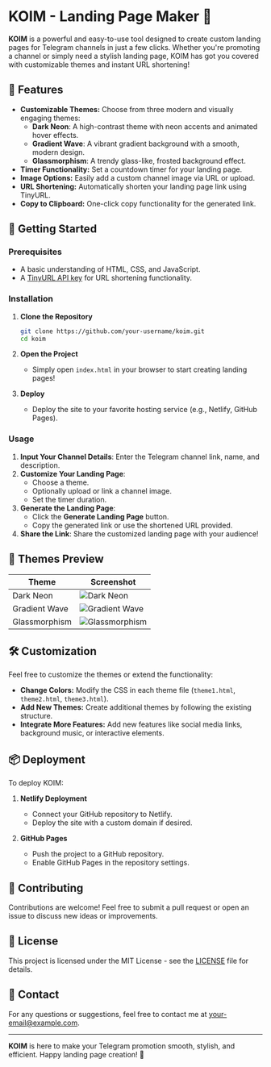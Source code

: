 # KOIM - Landing Page Maker 🚀

**KOIM** is a powerful and easy-to-use tool designed to create custom landing pages for Telegram channels in just a few clicks. Whether you're promoting a channel or simply need a stylish landing page, KOIM has got you covered with customizable themes and instant URL shortening!

## 🎨 Features

- **Customizable Themes:** Choose from three modern and visually engaging themes:
  - **Dark Neon**: A high-contrast theme with neon accents and animated hover effects.
  - **Gradient Wave**: A vibrant gradient background with a smooth, modern design.
  - **Glassmorphism**: A trendy glass-like, frosted background effect.
- **Timer Functionality:** Set a countdown timer for your landing page.
- **Image Options:** Easily add a custom channel image via URL or upload.
- **URL Shortening:** Automatically shorten your landing page link using TinyURL.
- **Copy to Clipboard:** One-click copy functionality for the generated link.

## 🚀 Getting Started

### Prerequisites

- A basic understanding of HTML, CSS, and JavaScript.
- A [TinyURL API key](https://tinyurl.com/app) for URL shortening functionality.

### Installation

1. **Clone the Repository**
    ```bash
    git clone https://github.com/your-username/koim.git
    cd koim
    ```

2. **Open the Project**
   - Simply open `index.html` in your browser to start creating landing pages!

3. **Deploy**
   - Deploy the site to your favorite hosting service (e.g., Netlify, GitHub Pages).

### Usage

1. **Input Your Channel Details**: Enter the Telegram channel link, name, and description.
2. **Customize Your Landing Page**:
   - Choose a theme.
   - Optionally upload or link a channel image.
   - Set the timer duration.
3. **Generate the Landing Page**:
   - Click the **Generate Landing Page** button.
   - Copy the generated link or use the shortened URL provided.
4. **Share the Link**: Share the customized landing page with your audience!

## 🌈 Themes Preview

| Theme        | Screenshot                                             |
|--------------|--------------------------------------------------------|
| Dark Neon    | ![Dark Neon]([https://via.placeholder.com/150](https://github.com/namokars/KOiM/blob/main/Screenshot%20(105).png))          |
| Gradient Wave| ![Gradient Wave](https://via.placeholder.com/150)       |
| Glassmorphism| ![Glassmorphism](https://via.placeholder.com/150)       |

## 🛠️ Customization

Feel free to customize the themes or extend the functionality:

- **Change Colors:** Modify the CSS in each theme file (`theme1.html`, `theme2.html`, `theme3.html`).
- **Add New Themes:** Create additional themes by following the existing structure.
- **Integrate More Features:** Add new features like social media links, background music, or interactive elements.

## 📦 Deployment

To deploy KOIM:

1. **Netlify Deployment**
   - Connect your GitHub repository to Netlify.
   - Deploy the site with a custom domain if desired.

2. **GitHub Pages**
   - Push the project to a GitHub repository.
   - Enable GitHub Pages in the repository settings.

## 🤝 Contributing

Contributions are welcome! Feel free to submit a pull request or open an issue to discuss new ideas or improvements.

## 📝 License

This project is licensed under the MIT License - see the [LICENSE](LICENSE) file for details.

## 💬 Contact

For any questions or suggestions, feel free to contact me at [your-email@example.com](mailto:your-email@example.com).

---

**KOIM** is here to make your Telegram promotion smooth, stylish, and efficient. Happy landing page creation! 🎉
